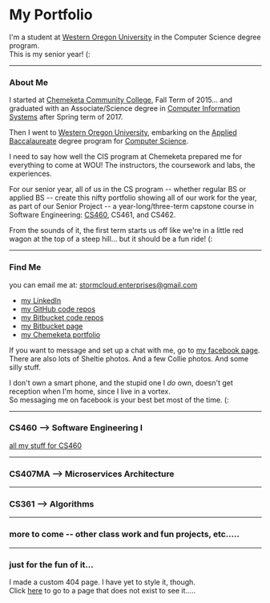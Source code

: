 # My Portfolio
I'm a student at <a href="https://www.wou.edu/" target="_blank">Western Oregon University</a> in the Computer Science degree program.   
This is my senior year!   (:

---

### About Me 
I started at <a href="https://www.chemeketa.edu/" target="_blank">Chemeketa Community College</a>, Fall Term of 2015... and graduated with an Associate/Science degree in <a href="https://www.chemeketa.edu/programs-classes/program-finder/computer-information-systems/" target="_blank">Computer Information Systems</a> after Spring term of 2017.   

Then I went to <a href="https://www.wou.edu/" target="_blank">Western Oregon University</a>, embarking on the <a href="http://www.wou.edu/cs/degrees-programs/ab-in-computer-science/" target="_blank">Applied Baccalaureate</a> degree program for <a href="http://www.wou.edu/cs/" target="_blank">Computer Science</a>.

I need to say how well the CIS program at Chemeketa prepared me for everything to come at WOU!  The instructors, the coursework and labs, the experiences.   

For our senior year, all of us in the CS program -- whether regular BS or applied BS -- create this nifty portfolio showing all of our work for the year, as part of our Senior Project -- a year-long/three-term capstone course in Software Engineering:  <a href="http://www.wou.edu/~morses/classes/cs46x/Prep.html" target="_blank">CS460</a>, CS461, and CS462.   

From the sounds of it, the first term starts us off like we're in a little red wagon at the top of a steep hill... but it should be a fun ride!  (:

---

### Find Me
you can email me at:  <a href="mailto:stormcloud.enterprises@gmail.com?Subject=Hey%20there!" target="_top">stormcloud.enterprises@gmail.com</a>
 

* <a href="https://www.linkedin.com/in/tricia-l-holman-55a00a24/" target="_blank">my LinkedIn</a> 
* <a href="https://github.com/Stormy9/" target="_blank">my GitHub code repos</a>   
* <a href="https://bitbucket.org/Stormy9/" target="_blank">my Bitbucket code repos</a>   
* <a href="https://stormy9.bitbucket.io/" target="_blank">my Bitbucket page</a>   
* <a href="https://stormcloudenterprises.000webhostapp.com/stormy/index.html" target="_blank">my Chemeketa portfolio</a>   

If you want to message and set up a chat with me, go to <a href="https://www.facebook.com/tricia.l.holman" target="_blank">my facebook page</a>.   
There are also lots of Sheltie photos.  And a few Collie photos.  And some silly stuff.

I don't own a smart phone, and the stupid one I *do* own, doesn't get reception when I'm home, since I live in a vortex.   
So messaging me on facebook is your best bet most of the time.  (:

---

### CS460 --> Software Engineering I
[all my stuff for CS460](https://stormy9.github.io/CS460/ "my CS460 stuff")

---

### CS407MA --> Microservices Architecture

---

### CS361 --> Algorithms

---

### more to come -- other class work and fun projects, etc.....

---

### just for the fun of it...   
I made a custom 404 page.  I have yet to style it, though.   
Click [here](https://stormy9.github.io/oops "oops!") to go to a page that does not exist to see it.....
